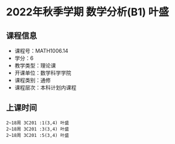 # 2022年秋季学期 数学分析(B1) 叶盛






## 课程信息

- 课程号：MATH1006.14
- 学分：6
- 教学类型：理论课
- 开课单位：数学科学学院
- 课程类别：通修
- 课程层次：本科计划内课程

## 上课时间

```
2~18周 3C201 :1(3,4) 叶盛
2~18周 3C201 :3(3,4) 叶盛
2~18周 3C201 :5(3,4) 叶盛
```

